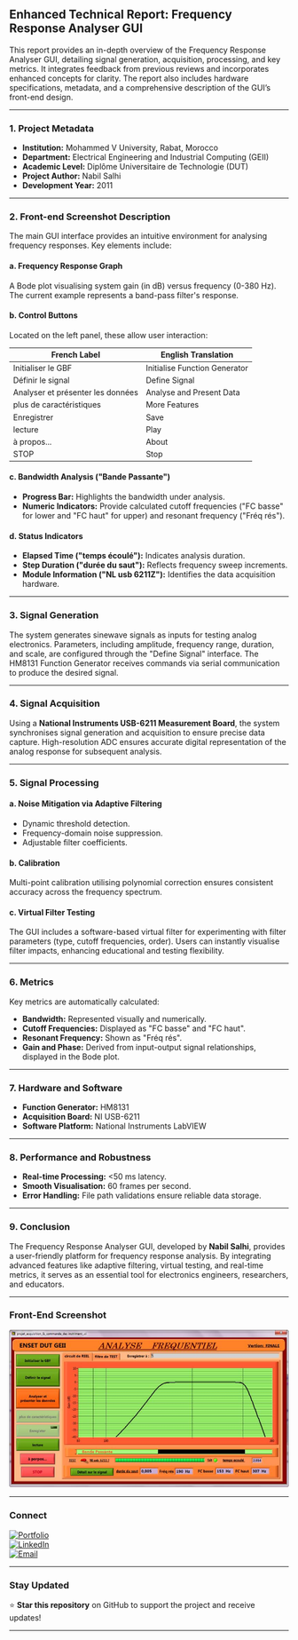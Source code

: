 ## **Enhanced Technical Report: Frequency Response Analyser GUI**

This report provides an in-depth overview of the Frequency Response Analyser GUI, detailing signal generation, acquisition, processing, and key metrics. It integrates feedback from previous reviews and incorporates enhanced concepts for clarity. The report also includes hardware specifications, metadata, and a comprehensive description of the GUI’s front-end design.

---

### **1. Project Metadata**

- **Institution:** Mohammed V University, Rabat, Morocco  
- **Department:** Electrical Engineering and Industrial Computing (GEII)  
- **Academic Level:** Diplôme Universitaire de Technologie (DUT)  
- **Project Author:** Nabil Salhi  
- **Development Year:** 2011  

---

### **2. Front-end Screenshot Description**

The main GUI interface provides an intuitive environment for analysing frequency responses. Key elements include:

#### **a. Frequency Response Graph**  
A Bode plot visualising system gain (in dB) versus frequency (0-380 Hz). The current example represents a band-pass filter's response.

#### **b. Control Buttons**  
Located on the left panel, these allow user interaction:

| **French Label**                | **English Translation**        |
|---------------------------------|--------------------------------|
| Initialiser le GBF              | Initialise Function Generator  |
| Définir le signal               | Define Signal                  |
| Analyser et présenter les données | Analyse and Present Data      |
| plus de caractéristiques         | More Features                  |
| Enregistrer                     | Save                           |
| lecture                         | Play                           |
| à propos...                     | About                          |
| STOP                            | Stop                           |

#### **c. Bandwidth Analysis ("Bande Passante")**  
- **Progress Bar:** Highlights the bandwidth under analysis.  
- **Numeric Indicators:** Provide calculated cutoff frequencies ("FC basse" for lower and "FC haut" for upper) and resonant frequency ("Fréq rés").  

#### **d. Status Indicators**  
- **Elapsed Time ("temps écoulé"):** Indicates analysis duration.  
- **Step Duration ("durée du saut"):** Reflects frequency sweep increments.  
- **Module Information ("NL usb 6211Z"):** Identifies the data acquisition hardware.  

---

### **3. Signal Generation**

The system generates sinewave signals as inputs for testing analog electronics. Parameters, including amplitude, frequency range, duration, and scale, are configured through the "Define Signal" interface. The HM8131 Function Generator receives commands via serial communication to produce the desired signal.

---

### **4. Signal Acquisition**

Using a **National Instruments USB-6211 Measurement Board**, the system synchronises signal generation and acquisition to ensure precise data capture. High-resolution ADC ensures accurate digital representation of the analog response for subsequent analysis.

---

### **5. Signal Processing**

#### **a. Noise Mitigation via Adaptive Filtering**  
- Dynamic threshold detection.  
- Frequency-domain noise suppression.  
- Adjustable filter coefficients.  

#### **b. Calibration**  
Multi-point calibration utilising polynomial correction ensures consistent accuracy across the frequency spectrum.

#### **c. Virtual Filter Testing**  
The GUI includes a software-based virtual filter for experimenting with filter parameters (type, cutoff frequencies, order). Users can instantly visualise filter impacts, enhancing educational and testing flexibility.

---

### **6. Metrics**

Key metrics are automatically calculated:  

- **Bandwidth:** Represented visually and numerically.  
- **Cutoff Frequencies:** Displayed as "FC basse" and "FC haut".  
- **Resonant Frequency:** Shown as "Fréq rés".  
- **Gain and Phase:** Derived from input-output signal relationships, displayed in the Bode plot.  

---

### **7. Hardware and Software**

- **Function Generator:** HM8131  
- **Acquisition Board:** NI USB-6211  
- **Software Platform:** National Instruments LabVIEW  

---

### **8. Performance and Robustness**

- **Real-time Processing:** <50 ms latency.  
- **Smooth Visualisation:** 60 frames per second.  
- **Error Handling:** File path validations ensure reliable data storage.  

---

### **9. Conclusion**

The Frequency Response Analyser GUI, developed by **Nabil Salhi**, provides a user-friendly platform for frequency response analysis. By integrating advanced features like adaptive filtering, virtual testing, and real-time metrics, it serves as an essential tool for electronics engineers, researchers, and educators.

---

### **Front-End Screenshot**

![LabVIEW Frequency Response Analyzer GUI](./Media/Frequency_Analysis_GUI.png)

---

### **Connect**  

[![Portfolio](https://img.shields.io/badge/GitHub-Portfolio-blue?logo=github)](https://salhina.github.io/)  
[![LinkedIn](https://img.shields.io/badge/LinkedIn-Connect-blue?logo=linkedin)](https://www.linkedin.com/in/nabil-salhi)  
[![Email](https://img.shields.io/badge/Email-Contact-blue?logo=gmail)](mailto:salhinabilpro@gmail.com)  

---

### **Stay Updated**  

⭐ **Star this repository** on GitHub to support the project and receive updates!  

---
